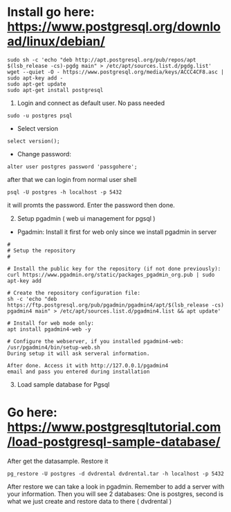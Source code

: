 # Install go here: https://www.postgresql.org/download/linux/debian/
```
sudo sh -c 'echo "deb http://apt.postgresql.org/pub/repos/apt $(lsb_release -cs)-pgdg main" > /etc/apt/sources.list.d/pgdg.list'
wget --quiet -O - https://www.postgresql.org/media/keys/ACCC4CF8.asc | sudo apt-key add -
sudo apt-get update
sudo apt-get install postgresql
```

1. Login and connect as default user. No pass needed
```
sudo -u postgres psql
```

- Select version
```
select version();
```

- Change password:
```
alter user postgres password 'passgohere';
```

after that we can login from normal user shell
```
psql -U postgres -h localhost -p 5432
```
it will promts the password. Enter the password then done.

2. Setup pgadmin ( web ui management for pgsql )
- Pgadmin: Install it first for web only since we install pgadmin in server
```
#
# Setup the repository
#

# Install the public key for the repository (if not done previously):
curl https://www.pgadmin.org/static/packages_pgadmin_org.pub | sudo apt-key add

# Create the repository configuration file:
sh -c 'echo "deb https://ftp.postgresql.org/pub/pgadmin/pgadmin4/apt/$(lsb_release -cs) pgadmin4 main" > /etc/apt/sources.list.d/pgadmin4.list && apt update'

# Install for web mode only: 
apt install pgadmin4-web -y

# Configure the webserver, if you installed pgadmin4-web:
/usr/pgadmin4/bin/setup-web.sh
During setup it will ask serveral information.

After done. Access it with http://127.0.0.1/pgadmin4
email and pass you entered during installation
```

3. Load sample database for Pgsql
# Go here: https://www.postgresqltutorial.com/load-postgresql-sample-database/
After get the datasample. Restore it
```
pg_restore -U postgres -d dvdrental dvdrental.tar -h localhost -p 5432
```

After restore we can take a look in pgadmin. Remember to add a server with your information. Then you will see 2 databases:
One is postgres, second is what we just create and restore data to there ( dvdrental )
